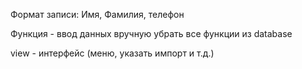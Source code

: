 Формат записи: Имя, Фамилия, телефон

Функция - ввод данных вручную
убрать все функции из database

view - интерфейс (меню, указать импорт и т.д.)